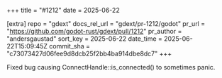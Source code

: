 +++
title = "#1212"
date = 2025-06-22

[extra]
repo = "gdext"
docs_rel_url = "gdext/pr-1212/godot"
pr_url = "https://github.com/godot-rust/gdext/pull/1212"
pr_author = "andersgaustad"
sort_key = 2025-06-22
date_time = 2025-06-22T15:09:45Z
commit_sha = "c73073427d06fee9d8dcb25f2bb4ba914dbe8dc7"
+++

Fixed bug causing ConnectHandle::is_connected() to sometimes panic.

